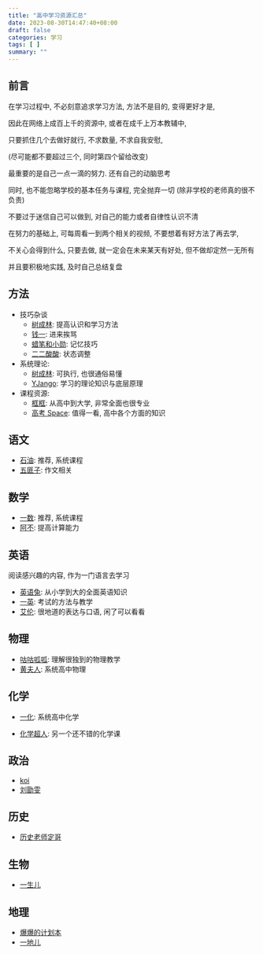 ```yaml
---
title: "高中学习资源汇总"
date: 2023-08-30T14:47:40+08:00
draft: false
categories: 学习
tags: [ ]
summary: ""
---
```


## 前言

在学习过程中, 不必刻意追求学习方法, 方法不是目的, 变得更好才是,

因此在网络上成百上千的资源中, 或者在成千上万本教辅中,

只要抓住几个去做好就行, 不求数量, 不求自我安慰,

(尽可能都不要超过三个, 同时第四个留给改变)

最重要的是自己一点一滴的努力. 还有自己的动脑思考

同时, 也不能忽略学校的基本任务与课程, 完全抛弃一切 (除非学校的老师真的很不负责)

不要过于迷信自己可以做到, 对自己的能力或者自律性认识不清

在努力的基础上, 可每周看一到两个相关的视频, 不要想着有好方法了再去学,

不关心会得到什么, 只要去做, 就一定会在未来某天有好处, 但不做却定然一无所有

并且要积极地实践, 及时自己总结复盘

## 方法


- 技巧杂谈
  - [树成林](https://www.bilibili.com/video/BV1X3411k7CX/): 提高认识和学习方法
  - [钱一](https://space.bilibili.com/180322556?spm_id_from=333.337.0.0): 进来挨骂
  - [蜡笔和小勋](https://www.bilibili.com/video/BV14b411h7FM/?vd_source=b50bf99a218887e785dac60c16684ed3): 记忆技巧
  - [二二酸酸](https://www.bilibili.com/video/BV1X3411k7CX/?vd_source=b50bf99a218887e785dac60c16684ed3): 状态调整
- 系统理论:
  - [树成林](https://www.bilibili.com/video/BV15A411g764/?spm_id_from=333.999.0.0): 可执行, 也很通俗易懂
  - [YJango](https://www.bilibili.com/video/BV1LU4y1g7no/?vd_source=b50bf99a218887e785dac60c16684ed3): 学习的理论知识与底层原理
- 课程资源:
  - [框框](https://www.bilibili.com/festival/kaixuejiehuotujian?bvid=BV1rY4y1T7Lk&spm_id_from=333.999.0.0): 从高中到大学, 非常全面也很专业
  - [高考 Space](https://space.bilibili.com/273396101?spm_id_from=333.337.0.0): 值得一看, 高中各个方面的知识

## 语文

- [石油](https://www.bilibili.com/video/BV1FV4y1h7LT/?spm_id_from=333.788&vd_source=b50bf99a218887e785dac60c16684ed3): 推荐, 系统课程
- [五匪子](https://www.bilibili.com/cheese/play/ss1242?csource=Hp_searchresult&spm_id_from=333.337.0.0): 作文相关

## 数学

- [一数](https://www.bilibili.com/video/BV1AM4y1j77u/?spm_id_from=333.788&vd_source=b50bf99a218887e785dac60c16684ed3): 推荐, 系统课程
- [阿不](https://www.bilibili.com/cheese/play/ss1342?csource=private_space_class_null&spm_id_from=333.999.0.0): 提高计算能力

## 英语

阅读感兴趣的内容, 作为一门语言去学习

- [英语兔](https://space.bilibili.com/483162496?spm_id_from=333.999.0.0): 从小学到大的全面英语知识
- [一英](https://space.bilibili.com/632207543?spm_id_from=333.337.0.0): 考试的方法与教学
- [艾伦](https://www.bilibili.com/cheese/play/ss1060?csource=private_space_class_null&spm_id_from=333.999.0.0): 很地道的表达与口语, 闲了可以看看

## 物理

- [咕咕呱呱](https://space.bilibili.com/627552701/?spm_id_from=333.999.0.0): 理解很独到的物理教学
- [黄夫人](https://space.bilibili.com/23630128?spm_id_from=333.337.0.0): 系统高中物理

## 化学

- [一化](https://space.bilibili.com/1526560679?spm_id_from=333.337.0.0): 系统高中化学

- [化学超人](https://space.bilibili.com/416601949?spm_id_from=333.337.0.0): 另一个还不错的化学课

## 政治

- [koi](https://www.bilibili.com/video/BV1if4y1o7BC/?vd_source=b50bf99a218887e785dac60c16684ed3)
- [刘勖雯](https://www.bilibili.com/video/BV1Ag411R7Ls/?vd_source=b50bf99a218887e785dac60c16684ed3)

## 历史

- [历史老师定哥](https://space.bilibili.com/321084528/?spm_id_from=333.999.0.0)

## 生物

- [一生儿](https://space.bilibili.com/2036187097?spm_id_from=333.999.0.0)

## 地理

- [爆爆的计划本](https://space.bilibili.com/1321920893/?spm_id_from=333.999.0.0)
- [一地儿](https://space.bilibili.com/1231108399?spm_id_from=333.337.search-card.all.click)
